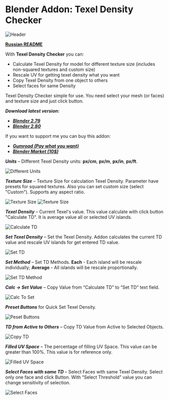 # Blender Addon: Texel Density Checker

![Header](/images/header.png)

**[Russian README](/README_ru.md)**

With **Texel Density Checker** you can: 

* Calculate Texel Density for model for different texture size (includes non-squared textures and custom size)
* Rescale UV for getting texel density what you want
* Copy Texel Density from one object to others
* Select faces for same Density

Texel Density Checker simple for use. You need select your mesh (or faces) and texture size and just click button.

***Download latest version:***

* ***[Blender 2.79](https://github.com/mrven/Blender-Texel-Density-Checker/raw/master/Releases/Texel_Density_1_0_9_279.zip)***
* ***[Blender 2.80](https://github.com/mrven/Blender-Texel-Density-Checker/raw/master/Releases/Texel_Density_1_0_9_280.zip)***

If you want to support me you can buy this addon:
* ***[Gumroad (Pay what you want)](https://gumroad.com/l/CEIOR)***
* ***[Blender Market (10$)](https://blendermarket.com/products/texel-density-checker)***

***Units*** – Different Texel Density units: **px/cm**, **px/m**, **px/in**, **px/ft**.

![Different Units](/images/units.gif)

***Texture Size*** – Texture Size for calculation Texel Density. Parameter have presets for squared textures. Also you can set custom size (select "Custom"). Supports any aspect ratio.

![Texture Size](/images/texture_size_1.png)
![Texture Size](/images/texture_size_2.png)

***Texel Density*** – Current Texel's value. This value calculate with click button "Calculate TD". It is average value all or selected UV islands.

![Calculate TD](/images/calculate_td.gif)

***Set Texel Density*** – Set the Texel Density. Addon calculates the current TD value and rescale UV islands for get entered TD value.

![Set TD](/images/set_td.gif)

***Set Method*** – Set TD Methods. **Each** - Each island will be rescale individually; **Average** - All islands will be rescale proportionally.

![Set TD Method](/images/set_td_method.gif)

***Calc -> Set Value*** – Copy Value from “Calculate TD” to “Set TD” text field.

![Calc To Set](/images/copy_calc_to_set.gif)


***Preset Buttons*** for Quick Set Texel Density.

![Peset Buttons](/images/presets.gif)

***TD from Active to Others*** – Copy TD Value from Active to Selected Objects.

![Copy TD](/images/copy_td.gif)

***Filled UV Space*** – The percentage of filling UV Space. This value can be greater than 100%. This value is for reference only.

![Filled UV Space](/images/filled_uv.png)

***Select Faces with same TD*** – Select Faces with same Texel Density. Select only one face and click Button. With “Select Threshold” value you can change  sensitivity of selection.

![Select Faces](/images/select_same_td.gif)
